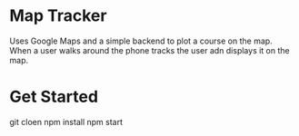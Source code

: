 # Map Tracker

Uses Google Maps and a simple backend to plot a course on the map. When a user walks around the phone tracks the user adn displays it on the map.

# Get Started

git cloen
npm install
npm start
